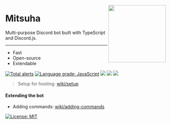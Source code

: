 <img
    height="180px"
    src="https://cdn.discordapp.com/attachments/808332216983355422/833106943496159243/image.jpeg"
    align="right"
/>

# Mitsuha

Multi-purpose Discord bot built with TypeScript and Discord.js.

<hr />

-   Fast
-   Open-source
-   Extendable

[![Total alerts](https://img.shields.io/lgtm/alerts/g/ayannw/mitsuha.svg?logo=lgtm&logoWidth=18)](https://lgtm.com/projects/g/ayannw/mitsuha/alerts/)
[![Language grade: JavaScript](https://img.shields.io/lgtm/grade/javascript/g/ayannw/mitsuha.svg?logo=lgtm&logoWidth=18)](https://lgtm.com/projects/g/ayannw/mitsuha/context:javascript)
![](https://github.com/ayannw/mitsuha/actions/workflows/build.yml/badge.svg)
![](https://tokei.rs/b1/github.com/ayannw/mitsuha)
![](https://github-size-badge.herokuapp.com/ayannw/mitsuha.svg)

> Setup for hosting: [wiki/setup](https://github.com/ayannw/mitsuha/wiki/Setup 'setup')

#### Extending the bot

-   Adding commands: [wiki/adding-commands](https://github.com/ayannw/mitsuha/wiki/Adding-commands 'adding commands')

[![License: MIT](https://img.shields.io/badge/License-MIT-yellow.svg)](https://opensource.org/licenses/MIT)

<!--4th rewrite-->
